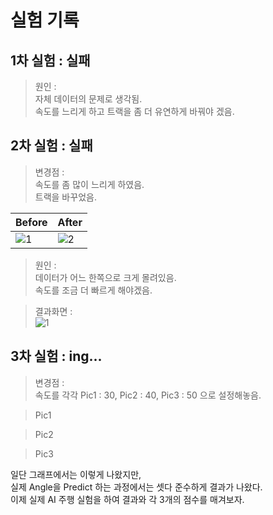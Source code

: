 # 실험 기록

## 1차 실험 : 실패

> 원인 :                
> 자체 데이터의 문제로 생각됨.              
> 속도를 느리게 하고 트랙을 좀 더 유연하게 바꿔야 겠음.  

          

## 2차 실험 : 실패

> 변경점 :                  
> 속도를 좀 많이 느리게 하였음.                 
> 트랙을 바꾸었음.   

                                             
|Before|After|
|------|-----|
|![1](https://user-images.githubusercontent.com/64456822/183543734-47ba3824-b1db-4e28-b4f2-a5b174808119.JPG)|![2](https://user-images.githubusercontent.com/64456822/183543760-4c20ccad-9d3d-4815-a9ac-74b289d61db6.JPG)|          

> 원인 :                  
> 데이터가 어느 한쪽으로 크게 몰려있음.            
> 속도를 조금 더 빠르게 해야겠음.      

> 결과화면 :                   
> ![1](https://user-images.githubusercontent.com/64456822/183876180-cc618edb-530f-45ed-bce0-4b6cdbcded86.JPG)

      

## 3차 실험 : ing...

> 변경점 :                    
> 속도를 각각 Pic1 : 30, Pic2 : 40, Pic3 : 50 으로 설정해놓음.                         

> Pic1                 

> Pic2                

> Pic3                

일단 그래프에서는 이렇게 나왔지만,         
실제 Angle을 Predict 하는 과정에서는 셋다 준수하게 결과가 나왔다.               
이제 실제 AI 주행 실험을 하여 결과와 각 3개의 점수를 매겨보자.        


